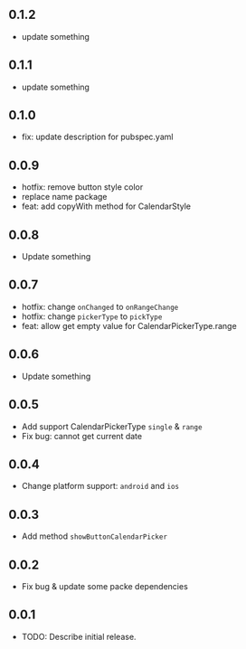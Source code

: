 ## 0.1.2

* update something

## 0.1.1

* update something

## 0.1.0

* fix: update description for pubspec.yaml

## 0.0.9

* hotfix: remove button style color
* replace name package
* feat: add copyWith method for CalendarStyle

## 0.0.8

* Update something

## 0.0.7

* hotfix: change `onChanged` to `onRangeChange`
* hotfix: change `pickerType` to `pickType`
* feat: allow get empty value for CalendarPickerType.range

## 0.0.6

* Update something

## 0.0.5

* Add support CalendarPickerType `single` & `range`
* Fix bug: cannot get current date

## 0.0.4

* Change platform support: `android` and `ios`

## 0.0.3

* Add method `showButtonCalendarPicker`

## 0.0.2

* Fix bug & update some packe dependencies

## 0.0.1

* TODO: Describe initial release.
